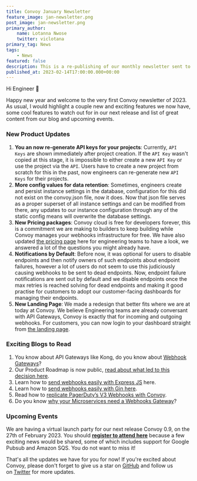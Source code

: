 ```yaml
---
title: Convoy January Newsletter
feature_image: jan-newsletter.png
post_image: jan-newsletter.png
primary_author:
    name: Lotanna Nwose
    twitter: viclotana
primary_tag: News
tags:
    - News
featured: false
description: This is a re-publishing of our monthly newsletter sent to subscribers earler this month. View to subscribe for future email newsletters.
published_at: 2023-02-14T17:00:00.000+00:00
---
```


Hi Engineer 👋 

Happy new year and welcome to the very first Convoy newsletter of 2023. As usual, I would highlight a couple new and exciting features we now have, some cool features to watch out for in our next release and list of great content from our blog and upcoming events.

### New Product Updates

1. **You an now re-generate API keys for your projects**: Currently, `API Keys` are shown immediately after project creation. If the `API Key` wasn't copied at this stage, it is impossible to either create a new `API Key` or use the project via the `API`. Users have to create a new project from scratch for this in the past, now engineers can re-generate new `API Keys` for their projects.
2. **More config values for data retention**: Sometimes, engineers create  and persist instance settings in the database, configuration for this did not exist on the convoy.json file, now it does. Now that json file serves as a proper superset of all instance settings and can be modified from there, any updates to our instance configuration through any of the static config means will overwrite the database settings.
3. **New Pricing packages**: Convoy cloud is free for developers forever, this is a commitment we are making to builders to keep building while Convoy manages your webhooks infrastructure for free. We have also updated [the pricing page](https://getconvoy.io/pricing) here for engineering teams to have a look, we answered a lot of the questions you might already have.
4. **Notifications by Default**: Before now, it was optional for users to disable endpoints and then notify owners of such endpoints about endpoint failures, however a lot of users do not seem to use this judiciously causing webhooks to be sent to dead endpoints. Now, endpoint failure notifications are sent out by default and we disable endpoints once the max retries is reached solving for dead endpoints and making it good practise for customers to adopt our customer-facing dashboards for managing their endpoints.
5. **New Landing Page**: We made a redesign that better fits where we are at today at Convoy. We believe Engineering teams are already conversant with API Gateways, Convoy is exactly that for incoming and outgoing webhooks. For customers, you can now login to your dashboard straight from [the landing page](https://getconvoy.io).

### **Exciting Blogs to Read**

1. You know about API Gateways like Kong, do you know about [Webhook Gateways](https://getconvoy.io/blog/what-are-webhook-gateways)?
2. Our Product Roadmap is now public, [read about what led to this decision here](https://getconvoy.io/blog/making-convoy-webhooks-gateway-roadmap-public).
3. Learn how to [send webhooks easily with Express JS](https://getconvoy.io/blog/sending-webhooks-with-expressjs) here.
4. Learn how to [send webhooks easily with Gin here](https://getconvoy.io/blog/sending-webhooks-with-gin).
5. Read how to [replicate PagerDuty’s V3 Webhooks with Convoy](https://getconvoy.io/blog/lets-replicate-pagerduty-webhooks).
6. Do you know [why your Microservices need a Webhooks Gateway](https://getconvoy.io/blog/why-do-microservices-need-a-webhooks-gateway)?

### Upcoming Events

We are having a virtual launch party for our next release Convoy 0.9, on the 27th of February 2023. You should **[register to attend here](https://forms.gle/JCkN66YYjKcUK6RG9)** because a few exciting news would be shared, some of which includes support for Google Pubsub and Amazon SQS. You do not want to miss it!

That's all the updates we have for you for now! If you're excited about Convoy, please don't forget to give us a star on [GitHub](https://github.com/frain-dev/convoy) and follow us on [Twitter](https://twitter.com/getconvoy) for more updates.

